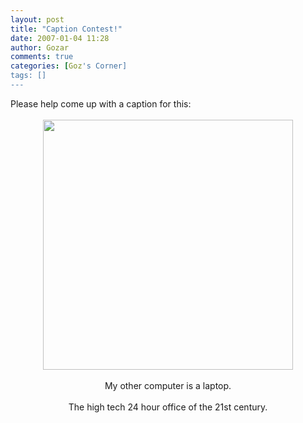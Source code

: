```yaml
---
layout: post
title: "Caption Contest!"
date: 2007-01-04 11:28
author: Gozar
comments: true
categories: [Goz's Corner]
tags: []
---
```

<div align="center"><div align="left">Please help come up with a caption for this:<br />
<br />
</div><a href="http://i139.photobucket.com/albums/q311/melikamp/dennys.jpg"><img src="http://i139.photobucket.com/albums/q311/melikamp/dennys.jpg" alt="" width="400" /></a><br />
<br />
My other computer is a laptop.<br />
<br />
The high tech 24 hour office of the 21st century.<br />
<br />
<br />
</div>
